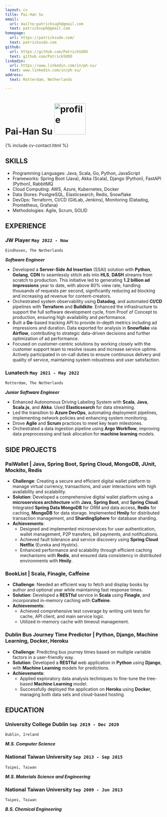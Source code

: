 ```yaml
---
layout: cv
title: Pai-Han Su
email:
  url: mailto:patricksuph@gmail.com
  text: patricksuph@gmail.com
homepage:
  url: https://patricksudo.com/
  text: patricksudo.com
github:
  url: https://github.com/PatrickSUDO
  text: github.com/PatrickSUDO
linkedin:
  url: https://www.linkedin.com/in/ph-su/
  text: www.linkedin.com/in/ph-su/
address:
  text: Rotterdam, Netherlands

---
```



# Pai-Han **Su** <img src="https://media.licdn.com/dms/image/D4E03AQGT5x85guxcfA/profile-displayphoto-shrink_800_800/0/1702080694052?e=1714003200&v=beta&t=1WywKhCPgbOcU3lee9TbAOK5_BskNkaj3KgvAAGyMeo" alt="profile" width="100"/>

<!--
include contact information from the front matter
Supported arguments:
    - homepage: url, text
    - phone
    - email
-->

{% include cv-contact.html %}

## SKILLS

- Programming Languages: Java, Scala, Go, Python, JavaScript
- Frameworks: Spring Boot (Java), Akka (Scala), Django (Python), FastAPI (Python), RabbitMQ
- Cloud Computing: AWS, Azure, Kubernetes, Docker
- Data Stores: PostgreSQL, Elasticsearch, Redis, Snowflake
- DevOps: Terraform, CI/CD (GitLab, Jenkins), Monitoring (Datadog, Prometheus, Grafana)
- Methodologies: Agile, Scrum, SOLID

## EXPERIENCE

### **JW Player**  `May 2022 - Now`

```
Eindhoven, The Netherlands
```

**_Software Engineer_**

- Developed a **Server-Side Ad Insertion** (SSAI) solution with **Python**, **Golang**, **CDN** to seamlessly stitch ads into **HLS**, **DASH** streams from scratch to production. This initiative led to generating **1.2 billion ad impressions** year to date, with above 80% view rate, handling thousands of requests per second, significantly reducing ad blocking and increasing ad revenue for content-creators.
- Orchestrated system observability using **Datadog**, and automated **CI/CD** pipelines with **Terraform** and **Buildkite**. Enhanced the infrastructure to support the full software development cycle, from Proof of Concept to production, ensuring high availability and performance.
- Built a **Go**-based tracking API to provide in-depth metrics including ad impressions and duration. Data exported for analysis in **Snowflake** via **Airflow**, contributing to strategic data-driven decisions and further optimization of ad performance.
- Focused on customer-centric solutions by working closely with the customer support team to resolve issues and increase service uptime. Actively participated in on-call duties to ensure continuous delivery and quality of service, maintaining system robustness and user satisfaction.

### **Lunatech**  `May 2021 - May 2022`

```
Rotterdam, The Netherlands
```

**_Junior Software Engineer_**

- Enhanced Autonomous Driving Labeling System with **Scala**, **Java**, **Scala.js**, and **Akka**. Used **Elasticsearch** for data streaming.
- Led the transition to **Azure DevOps**, automating deployment pipelines, implementing network policies and enhancing system monitoring.
- Drove **Agile** and **Scrum** practices to meet key team milestones.
- Orchestrated a data ingestion pipeline using **Argo Workflow**, improving data preprocessing and task allocation for **machine learning** models.

## SIDE PROJECTS

### **PaiWallet** | Java, Spring Boot, Spring Cloud, MongoDB, JUnit, Mockito, Redis

- **Challenge**: Creating a secure and efficient digital wallet platform to manage virtual currency, transactions, and user interactions with high availability and scalability.
- **Solution**: Developed a comprehensive digital wallet platform using a **microservices architecture** with **Java**, **Spring Boot**, and **Spring Cloud**. Integrated **Spring Data MongoDB** for ORM and data access, **Redis** for caching, **MongoDB** for data storage. Implemented **Hmily** for distributed transaction management, and **ShardingSphere** for database sharding.
- **Achievements**:
  - Designed and implemented microservices for user authentication, wallet management, P2P transfers, bill payments, and notifications.
  - Achieved fault tolerance and service discovery using **Spring Cloud Netflix** (Eureka and Hystrix).
  - Enhanced performance and scalability through efficient caching mechanisms with **Redis**, and ensured data consistency in distributed environments with **Hmily**.

### **BookList** | Scala, Finagle, Caffeine

- **Challenge**: Needed an efficient way to fetch and display books by author and optional year while maintaining fast response times.
- **Solution**: Developed a **RESTful** service in **Scala** using **Finagle**, and incorporated in-memory caching with **Caffeine**.
- **Achievements**:
  - Achieved comprehensive test coverage by writing unit tests for cache, API client, and main service logic.
  - Utilized in-memory cache with timeout management.
  
### **Dublin Bus Journey Time Predictor** | Python, Django, Machine Learning, Docker, Heroku

- **Challenge**: Predicting bus journey times based on multiple variable factors in a user-friendly way.
- **Solution**: Developed a **RESTful** web application in **Python** using **Django**, with **Machine Learning** models for predictions.
- **Achievements**:
  - Applied exploratory data analysis techniques to fine-tune the tree-based **Machine Learning** model.
  - Successfully deployed the application on **Heroku** using **Docker**, managing both data sets and cloud-based hosting.

## EDUCATION

### **University College Dublin** `Sep 2019 - Dec 2020`

```
Dublin, Ireland
```

**_M.S. Computer Science_**

### **National Taiwan University**   `Sep 2013 - Sep 2015`

```
Taipei, Taiwan
```

**_M.S. Materials Science and Engineering_**

### **National Taiwan University**   `Sep 2009 - Jun 2013`

```
Taipei, Taiwan
```

**_B.S. Chemical Engineering_**

<!-- ### Footer

Last updated: May 2023 -->
